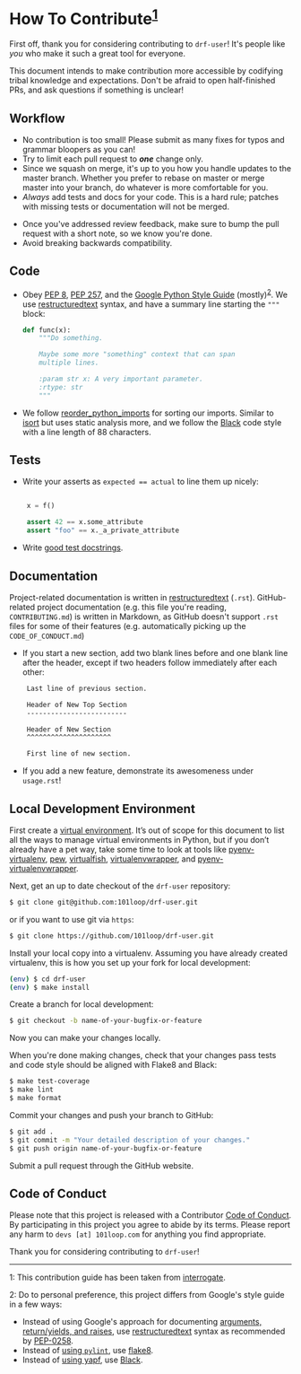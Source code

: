 # How To Contribute<sup>[1](#footnote-1)</sup>

First off, thank you for considering contributing to `drf-user`! It's
people like _you_ who make it such a great tool for everyone.

This document intends to make contribution more accessible by codifying tribal
knowledge and expectations. Don't be afraid to open half-finished PRs, and ask
questions if something is unclear!

## Workflow

- No contribution is too small! Please submit as many fixes for typos and
  grammar bloopers as you can!
- Try to limit each pull request to **_one_** change only.
- Since we squash on merge, it's up to you how you handle updates to the master
  branch. Whether you prefer to rebase on master or merge master into your
  branch, do whatever is more comfortable for you.
- _Always_ add tests and docs for your code. This is a hard rule; patches with
missing tests or documentation will not be merged.
<!-- * Make sure your changes pass our [CI](https://github.com/101loop/drf-user/actions?query=workflow%3ACI). You won't get any feedback until it's green unless you ask for it. -->
- Once you've addressed review feedback, make sure to bump the pull request with
  a short note, so we know you're done.
- Avoid breaking backwards compatibility.

## Code

- Obey [PEP 8](https://www.python.org/dev/peps/pep-0008/),
  [PEP 257](https://www.python.org/dev/peps/pep-0257/), and the
  [Google Python Style Guide](http://google.github.io/styleguide/pyguide.html)
  (mostly)<sup>[2](#footnote-2)</sup>. We use
  [restructuredtext](https://docutils.sourceforge.io/rst.html) syntax, and have
  a summary line starting the `"""` block:

  ```python
  def func(x):
      """Do something.

      Maybe some more "something" context that can span
      multiple lines.

      :param str x: A very important parameter.
      :rtype: str
      """
  ```

- We follow
[reorder_python_imports](https://github.com/asottile/reorder_python_imports) for
sorting our imports. Similar to [isort](https://github.com/timothycrosley/isort)
but uses static analysis more, and we follow the
[Black](https://github.com/psf/black) code style with a line length of 88
characters.
<!-- As long as you run our full tox suite before committing, or install our [pre-commit](https://pre-commit.com/) hooks (ideally you'll do both -- see [Local Development Environment](#local-development-environment)), you won't have to spend any time on formatting your code at all. If you don't, CI will catch it for you -- but that seems like a waste of your time! -->

## Tests

- Write your asserts as `expected == actual` to line them up nicely:

  ```python

   x = f()

   assert 42 == x.some_attribute
   assert "foo" == x._a_private_attribute
  ```

<!-- * To run the test suite, all you need is a recent [tox](https://tox.readthedocs.io/). It will ensure the test suite runs with all dependencies against all Python versions just as it will in our CI. If you lack some Python versions, you can can always limit the environments like ``tox -e py35,py36`` (in that case you may want to look into [pyenv](https://github.com/pyenv/pyenv), which makes it very easy to install many different Python versions in parallel). -->

- Write [good test docstrings](https://jml.io/pages/test-docstrings.html).

## Documentation

Project-related documentation is written in
[restructuredtext](https://docutils.sourceforge.io/rst.html) (`.rst`).
GitHub-related project documentation (e.g. this file you're reading,
`CONTRIBUTING.md`) is written in Markdown, as GitHub doesn't support `.rst`
files for some of their features (e.g. automatically picking up the
`CODE_OF_CONDUCT.md`)

- If you start a new section, add two blank lines before and one blank line
  after the header, except if two headers follow immediately after each other:

  ```rst
   Last line of previous section.

   Header of New Top Section
   -------------------------

   Header of New Section
   ^^^^^^^^^^^^^^^^^^^^^

   First line of new section.
  ```

- If you add a new feature, demonstrate its awesomeness under `usage.rst`!

## Local Development Environment

<!-- You can (and should) run our test suite using [tox](https://tox.readthedocs.io/). However, you’ll probably want a more traditional environment as well. We highly recommend to develop using the latest Python 3 release because `interrogate` tries to take advantage of modern features whenever possible. -->

First create a [virtual environment](https://virtualenv.pypa.io/). It’s out of
scope for this document to list all the ways to manage virtual environments in
Python, but if you don’t already have a pet way, take some time to look at tools
like [pyenv-virtualenv](https://github.com/pyenv/pyenv-virtualenv),
[pew](https://github.com/berdario/pew),
[virtualfish](https://virtualfish.readthedocs.io/),
[virtualenvwrapper](https://virtualenvwrapper.readthedocs.io/), and
[pyenv-virtualenvwrapper](https://github.com/pyenv/pyenv-virtualenvwrapper).

Next, get an up to date checkout of the `drf-user` repository:

```sh
$ git clone git@github.com:101loop/drf-user.git
```

or if you want to use git via `https`:

```sh
$ git clone https://github.com/101loop/drf-user.git
```

<!-- Change into the newly created directory and **after activating your virtual environment** install an editable version of `interrogate` along with its tests and docs requirements:

```sh
(env) $ cd drf-user
(env) $ pip install -e '.[dev]'
```

At this point,

```sh
(env) $ python -m pytest
```

should work and pass, as should:

```sh
(env) $ cd docs
(env) $ make livehtml
```

The built documentation can then be found in [`localhost:8888`](http://localhost:8888).

To avoid committing code that violates our style guide, we advise you to install
[pre-commit](https://pre-commit.com/) hooks:

```sh
(env) $ pre-commit install
```

You can also run them anytime (as our `tox` does, but always run `tox` outside
of a virtual environment):

```sh
(env) $ pre-commit run --all-files
```
-->
Install your local copy into a virtualenv. Assuming you have already created virtualenv, this is how you set up your fork for local development:

```sh
(env) $ cd drf-user
(env) $ make install
```

Create a branch for local development:

```sh
$ git checkout -b name-of-your-bugfix-or-feature
```
Now you can make your changes locally.

When you're done making changes, check that your changes pass tests and code style should be aligned with Flake8 and Black:

```sh
$ make test-coverage
$ make lint
$ make format
```

Commit your changes and push your branch to GitHub:
```sh
$ git add .
$ git commit -m "Your detailed description of your changes."
$ git push origin name-of-your-bugfix-or-feature
```

Submit a pull request through the GitHub website.
## Code of Conduct

Please note that this project is released with a Contributor
[Code of Conduct](https://github.com/101loop/drf-user/blob/master/CODE_OF_CONDUCT.md).
By participating in this project you agree to abide by its terms. Please report
any harm to `devs [at] 101loop.com` for anything you find appropriate.

Thank you for considering contributing to `drf-user`!

---

<a name="footnote-1">1</a>: This contribution guide has been taken from
[interrogate](https://github.com/econchick/interrogate/).

<a name="footnote-2">2</a>: Do to personal preference, this project differs from
Google's style guide in a few ways:

- Instead of using Google's approach for documenting
  [arguments, return/yields, and raises](http://google.github.io/styleguide/pyguide.html#383-functions-and-methods),
  use [restructuredtext](https://docutils.sourceforge.io/rst.html) syntax as
  recommended by [PEP-0258](https://www.python.org/dev/peps/pep-0258/).
- Instead of
  [using `pylint`](http://google.github.io/styleguide/pyguide.html#21-lint), use
  [flake8](https://flake8.pycqa.org/en/latest/).
- Instead of
  [using yapf](http://google.github.io/styleguide/pyguide.html#1-background),
  use [Black](https://github.com/psf/black).
